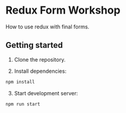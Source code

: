 # Redux Form Workshop

How to use redux with final forms.

## Getting started

1. Clone the repository.

2. Install dependencies:
```bash
npm install
```

3. Start development server:
```bash
npm run start
```
